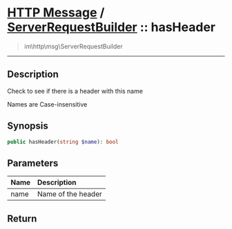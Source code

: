 # [HTTP Message](http.md) / [ServerRequestBuilder](http-ServerRequestBuilder.md) :: hasHeader
 > im\http\msg\ServerRequestBuilder
____

## Description
Check to see if there is a header with this name

Names are Case-insensitive

## Synopsis
```php
public hasHeader(string $name): bool
```

## Parameters
| Name | Description |
| :--- | :---------- |
| name | Name of the header |

## Return


